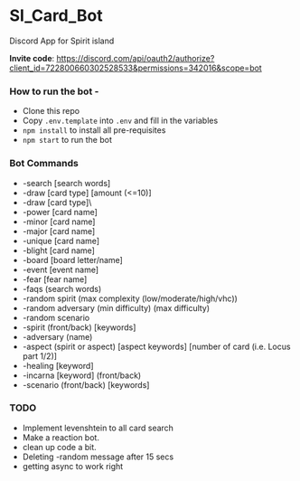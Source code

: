 # SI_Card_Bot
Discord App for Spirit island

**Invite code**: https://discord.com/api/oauth2/authorize?client_id=722800660302528533&permissions=342016&scope=bot

### How to run the bot - 

- Clone this repo
- Copy `.env.template` into `.env` and fill in the variables 
- `npm install` to install all pre-requisites
- `npm start` to run the bot

### Bot Commands 
- -search [search words]
- -draw [card type] [amount (<=10)]
- -draw [card type]\
- -power [card name]
- -minor [card name]
- -major [card name]
- -unique [card name]
- -blight [card name]
- -board [board letter/name]
- -event [event name]
- -fear [fear name]
- -faqs (search words)
- -random spirit (max complexity (low/moderate/high/vhc))
- -random adversary (min difficulty) (max difficulty)
- -random scenario
- -spirit (front/back) [keywords]
- -adversary (name)
- -aspect (spirit or aspect) [aspect keywords] [number of card (i.e. Locus part 1/2)]
- -healing [keyword]
- -incarna [keyword] (front/back)
- -scenario (front/back) [keywords]
 
### TODO
- Implement levenshtein to all card search
- Make a reaction bot.
- clean up code a bit.
- Deleting -random message after 15 secs
- getting async to work right
